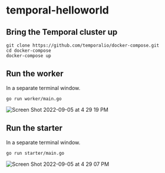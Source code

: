 # temporal-helloworld

## Bring the Temporal cluster up
  ```
  git clone https://github.com/temporalio/docker-compose.git
  cd docker-compose
  docker-compose up
  ```

## Run the worker
In a separate terminal window.
```
go run worker/main.go
```
![Screen Shot 2022-09-05 at 4 29 19 PM](https://user-images.githubusercontent.com/43081882/188513985-a594b92b-9c9c-446b-bd62-caaa6da3b3e7.png)



## Run the starter
In a separate terminal window.
```
go run starter/main.go
```

![Screen Shot 2022-09-05 at 4 29 07 PM](https://user-images.githubusercontent.com/43081882/188514009-d67ec3f5-0d4f-4b62-9d18-e42c235d98f1.png)
